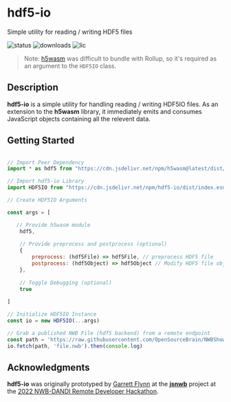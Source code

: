 # hdf5-io
Simple utility for reading / writing HDF5 files

![status](https://img.shields.io/npm/v/hdf5-io) 
![downloads](https://img.shields.io/npm/dt/hdf5-io)
![lic](https://img.shields.io/npm/l/hdf5-io)

> Note: [h5wasm](https://github.com/usnistgov/h5wasm) was difficult to bundle with Rollup, so it's required as an argument to the `HDF5IO` class.

## Description
**hdf5-io** is a simple utility for handling reading / writing HDF5IO files. As an extension to the **h5wasm** library, it immediately emits and consumes JavaScript objects containing all the relevent data.

## Getting Started

``` javascript 

// Import Peer Dependency
import * as hdf5 from "https://cdn.jsdelivr.net/npm/h5wasm@latest/dist/esm/hdf5_hl.js";

// Import hdf5-io Library
import HDF5IO from "https://cdn.jsdelivr.net/npm/hdf5-io/dist/index.esm.js";

// Create HDF5IO Arguments

const args = [

   // Provide h5wasm module
    hdf5,    
    
    // Provide preprocess and postprocess (optional)
    {
        preprocess: (hdf5File) => hdf5File, // preprocess HDF5 file
        postprocess: (hdf5Object) => hdf5Object // Modify HDF5 file object before returning
    },
    
    // Toggle Debugging (optional)
    true 
    
]

// Initialize HDF5IO Instance
const io = new HDF5IO(...args)

// Grab a published NWB File (hdf5 backend) from a remote endpoint
const path = 'https://raw.githubusercontent.com/OpenSourceBrain/NWBShowcase/master/FergusonEtAl2015/FergusonEtAl2015.nwb'
io.fetch(path, 'file.nwb').then(console.log)
```
## Acknowledgments
**hdf5-io** was originally prototyped by [Garrett Flynn](https;//github.com/garrettmflynn) at the [**jsnwb**](https;//github.com/brainsatplay/jsnwb) project at the [2022 NWB-DANDI Remote Developer Hackathon](https://neurodatawithoutborders.github.io/nwb_hackathons/HCK12_2022_Remote/).
